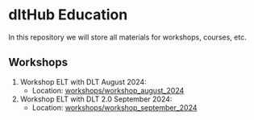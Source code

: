 # dltHub Education

In this repository we will store all materials for workshops, courses, etc.

## Workshops

1. Workshop ELT with DLT August 2024:
   - Location: [workshops/workshop_august_2024](workshops/workshop_august_2024)
2. Workshop ELT with DLT 2.0 September 2024:
   - Location: [workshops/workshop_september_2024](workshops/workshop_september_2024)


